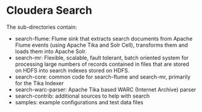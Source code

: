 # Cloudera Search

The sub-directories contain:

* search-flume: Flume sink that extracts search documents from Apache Flume events (using Apache Tika and Solr Cell), transforms them and loads them into Apache Solr. 
* search-mr: Flexible, scalable, fault tolerant, batch oriented system for processing large numbers of records contained in files that are stored on HDFS into search indexes stored on HDFS.
* search-core: common code for search-flume and search-mr, primarily for the Tika Indexer
* search-warc-parser: Apache Tika based WARC (Internet Archive) parser
* search-contrib: additional sources to help with search
* samples: example configurations and test data files